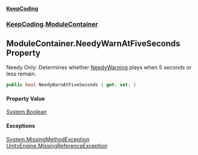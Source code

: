 #### [KeepCoding](index.md 'index')
### [KeepCoding](KeepCoding.md 'KeepCoding').[ModuleContainer](ModuleContainer.md 'KeepCoding.ModuleContainer')
## ModuleContainer.NeedyWarnAtFiveSeconds Property
Needy Only: Determines whether [NeedyWarning](Sound.NeedyWarning.md 'KeepCoding.Sound.NeedyWarning') plays when 5 seconds or less remain.  
```csharp
public bool NeedyWarnAtFiveSeconds { get; set; }
```
#### Property Value
[System.Boolean](https://docs.microsoft.com/en-us/dotnet/api/System.Boolean 'System.Boolean')
#### Exceptions
[System.MissingMethodException](https://docs.microsoft.com/en-us/dotnet/api/System.MissingMethodException 'System.MissingMethodException')  
[UnityEngine.MissingReferenceException](https://docs.microsoft.com/en-us/dotnet/api/UnityEngine.MissingReferenceException 'UnityEngine.MissingReferenceException')  
